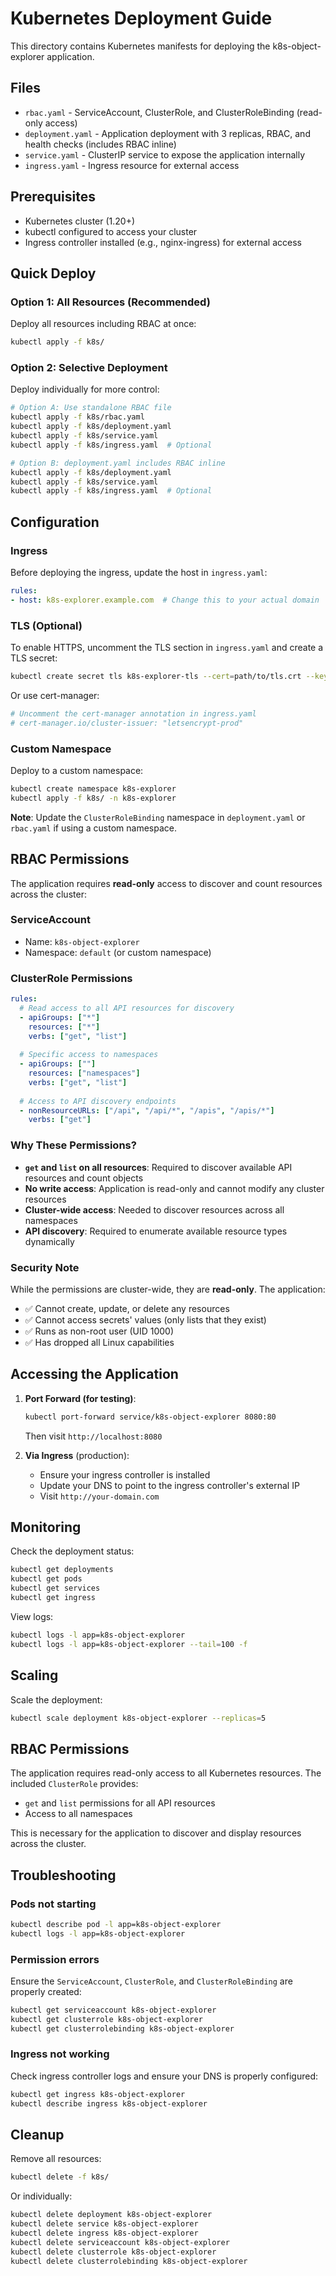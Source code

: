 # Kubernetes Deployment Guide

This directory contains Kubernetes manifests for deploying the k8s-object-explorer application.

## Files

- `rbac.yaml` - ServiceAccount, ClusterRole, and ClusterRoleBinding (read-only access)
- `deployment.yaml` - Application deployment with 3 replicas, RBAC, and health checks (includes RBAC inline)
- `service.yaml` - ClusterIP service to expose the application internally
- `ingress.yaml` - Ingress resource for external access

## Prerequisites

- Kubernetes cluster (1.20+)
- kubectl configured to access your cluster
- Ingress controller installed (e.g., nginx-ingress) for external access

## Quick Deploy

### Option 1: All Resources (Recommended)
Deploy all resources including RBAC at once:

```bash
kubectl apply -f k8s/
```

### Option 2: Selective Deployment
Deploy individually for more control:

```bash
# Option A: Use standalone RBAC file
kubectl apply -f k8s/rbac.yaml
kubectl apply -f k8s/deployment.yaml
kubectl apply -f k8s/service.yaml
kubectl apply -f k8s/ingress.yaml  # Optional

# Option B: deployment.yaml includes RBAC inline
kubectl apply -f k8s/deployment.yaml
kubectl apply -f k8s/service.yaml
kubectl apply -f k8s/ingress.yaml  # Optional
```

## Configuration

### Ingress

Before deploying the ingress, update the host in `ingress.yaml`:

```yaml
rules:
- host: k8s-explorer.example.com  # Change this to your actual domain
```

### TLS (Optional)

To enable HTTPS, uncomment the TLS section in `ingress.yaml` and create a TLS secret:

```bash
kubectl create secret tls k8s-explorer-tls --cert=path/to/tls.crt --key=path/to/tls.key
```

Or use cert-manager:

```bash
# Uncomment the cert-manager annotation in ingress.yaml
# cert-manager.io/cluster-issuer: "letsencrypt-prod"
```

### Custom Namespace

Deploy to a custom namespace:

```bash
kubectl create namespace k8s-explorer
kubectl apply -f k8s/ -n k8s-explorer
```

**Note**: Update the `ClusterRoleBinding` namespace in `deployment.yaml` or `rbac.yaml` if using a custom namespace.

## RBAC Permissions

The application requires **read-only** access to discover and count resources across the cluster:

### ServiceAccount
- Name: `k8s-object-explorer`
- Namespace: `default` (or custom namespace)

### ClusterRole Permissions
```yaml
rules:
  # Read access to all API resources for discovery
  - apiGroups: ["*"]
    resources: ["*"]
    verbs: ["get", "list"]
  
  # Specific access to namespaces
  - apiGroups: [""]
    resources: ["namespaces"]
    verbs: ["get", "list"]
  
  # Access to API discovery endpoints
  - nonResourceURLs: ["/api", "/api/*", "/apis", "/apis/*"]
    verbs: ["get"]
```

### Why These Permissions?
- **`get` and `list` on all resources**: Required to discover available API resources and count objects
- **No write access**: Application is read-only and cannot modify any cluster resources
- **Cluster-wide access**: Needed to discover resources across all namespaces
- **API discovery**: Required to enumerate available resource types dynamically

### Security Note
While the permissions are cluster-wide, they are **read-only**. The application:
- ✅ Cannot create, update, or delete any resources
- ✅ Cannot access secrets' values (only lists that they exist)
- ✅ Runs as non-root user (UID 1000)
- ✅ Has dropped all Linux capabilities

## Accessing the Application

1. **Port Forward (for testing)**:
   ```bash
   kubectl port-forward service/k8s-object-explorer 8080:80
   ```
   Then visit `http://localhost:8080`

2. **Via Ingress** (production):
   - Ensure your ingress controller is installed
   - Update your DNS to point to the ingress controller's external IP
   - Visit `http://your-domain.com`

## Monitoring

Check the deployment status:

```bash
kubectl get deployments
kubectl get pods
kubectl get services
kubectl get ingress
```

View logs:

```bash
kubectl logs -l app=k8s-object-explorer
kubectl logs -l app=k8s-object-explorer --tail=100 -f
```

## Scaling

Scale the deployment:

```bash
kubectl scale deployment k8s-object-explorer --replicas=5
```

## RBAC Permissions

The application requires read-only access to all Kubernetes resources. The included `ClusterRole` provides:

- `get` and `list` permissions for all API resources
- Access to all namespaces

This is necessary for the application to discover and display resources across the cluster.

## Troubleshooting

### Pods not starting
```bash
kubectl describe pod -l app=k8s-object-explorer
kubectl logs -l app=k8s-object-explorer
```

### Permission errors
Ensure the `ServiceAccount`, `ClusterRole`, and `ClusterRoleBinding` are properly created:
```bash
kubectl get serviceaccount k8s-object-explorer
kubectl get clusterrole k8s-object-explorer
kubectl get clusterrolebinding k8s-object-explorer
```

### Ingress not working
Check ingress controller logs and ensure your DNS is properly configured:
```bash
kubectl get ingress k8s-object-explorer
kubectl describe ingress k8s-object-explorer
```

## Cleanup

Remove all resources:

```bash
kubectl delete -f k8s/
```

Or individually:

```bash
kubectl delete deployment k8s-object-explorer
kubectl delete service k8s-object-explorer
kubectl delete ingress k8s-object-explorer
kubectl delete serviceaccount k8s-object-explorer
kubectl delete clusterrole k8s-object-explorer
kubectl delete clusterrolebinding k8s-object-explorer
```
